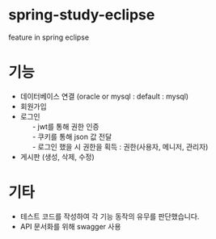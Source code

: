 # spring-study-eclipse
feature in spring eclipse

# 기능
- 데이터베이스 연결 (oracle or mysql      : default : mysql)
- 회원가입
- 로그인      
&nbsp;&nbsp;&nbsp;&nbsp;&nbsp;  - jwt를 통해 권한 인증     
&nbsp;&nbsp;&nbsp;&nbsp;&nbsp;  - 쿠키를 통해 json 값 전달          
&nbsp;&nbsp;&nbsp;&nbsp;&nbsp;  - 로그인 했을 시 권한을 획득      : 권한(사용자, 메니저, 관리자) 
&nbsp;&nbsp;&nbsp;&nbsp;&nbsp;&nbsp;&nbsp;&nbsp;        
- 게시판 (생성, 삭제, 수정)

# 기타
- 테스트 코드를 작성하여 각 기능 동작의 유무를 판단했습니다.      
- API 문서화를 위해 swagger 사용
